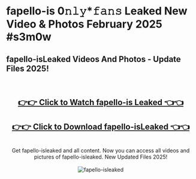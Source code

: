 # fapello-is 0𝚗𝚕𝚢*𝚏𝚊𝚗𝚜 Leaked New Video & Photos February 2025 #s3m0w

<h2>fapello-isLeaked Videos And Photos - Update Files 2025!</h2>
<br>
<div align="center">
<h2><a href="https://mediaupload.pro?title=fapello-is&ref=11F" rel="nofollow">👉👉 Click to Watch fapello-is Leaked 👈👈</a></h2>
<h2><a href="https://mediaupload.pro?title=fapello-is&ref=11F" rel="nofollow">👉👉 Click to Download fapello-isLeaked 👈👈</a></h2>
<br>
Get fapello-isleaked and all content. Now you can access all videos and pictures of fapello-isleaked. New Updated Files 2025!
<br>
<br>
<a href="https://mediaupload.pro?title=fapello-is&ref=11F" rel="nofollow" data-target="animated-image.originalLink"><img src="https://i.ibb.co/Gkj2r4b/banner.png" alt="fapello-isleaked" style="max-width: 100%; display: inline-block;" data-target="animated-image.originalImage"></a>
</div>
<br>

